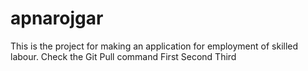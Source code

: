 # apnarojgar
This is the project for making an application for employment of skilled labour.
Check the Git Pull command
First
Second
Third
